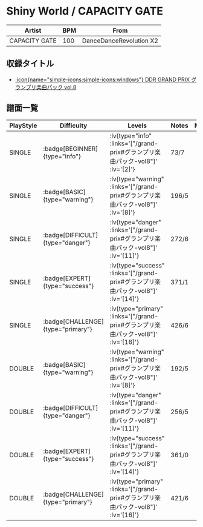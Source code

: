 # Shiny World / CAPACITY GATE

|Artist|BPM|From|
|------|---|----|
|CAPACITY GATE|100|DanceDanceRevolution X2|

## 収録タイトル

- [ :icon{name="simple-icons:simple-icons:windows"} DDR GRAND PRIX グランプリ楽曲パック vol.8](/grand-prix#グランプリ楽曲パック-vol8)

## 譜面一覧

|PlayStyle|Difficulty|Levels|Notes|Movie|
|---------|----------|------|-----|-----|
|SINGLE| :badge[BEGINNER]{type="info"} | :lv{type="info" :links='["/grand-prix#グランプリ楽曲パック-vol8"]' :lv='[2]'} |73/7||
|SINGLE| :badge[BASIC]{type="warning"} | :lv{type="warning" :links='["/grand-prix#グランプリ楽曲パック-vol8"]' :lv='[8]'} |196/5||
|SINGLE| :badge[DIFFICULT]{type="danger"} | :lv{type="danger" :links='["/grand-prix#グランプリ楽曲パック-vol8"]' :lv='[11]'} |272/6||
|SINGLE| :badge[EXPERT]{type="success"} | :lv{type="success" :links='["/grand-prix#グランプリ楽曲パック-vol8"]' :lv='[14]'} |371/1||
|SINGLE| :badge[CHALLENGE]{type="primary"} | :lv{type="primary" :links='["/grand-prix#グランプリ楽曲パック-vol8"]' :lv='[16]'} |426/6||
|DOUBLE| :badge[BASIC]{type="warning"} | :lv{type="warning" :links='["/grand-prix#グランプリ楽曲パック-vol8"]' :lv='[8]'} |192/5||
|DOUBLE| :badge[DIFFICULT]{type="danger"} | :lv{type="danger" :links='["/grand-prix#グランプリ楽曲パック-vol8"]' :lv='[11]'} |256/5||
|DOUBLE| :badge[EXPERT]{type="success"} | :lv{type="success" :links='["/grand-prix#グランプリ楽曲パック-vol8"]' :lv='[14]'} |361/0||
|DOUBLE| :badge[CHALLENGE]{type="primary"} | :lv{type="primary" :links='["/grand-prix#グランプリ楽曲パック-vol8"]' :lv='[16]'} |421/6||
